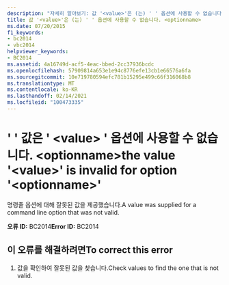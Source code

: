 ```yaml
---
description: "자세히 알아보기: 값 '<value>'은 (는) ' ' 옵션에 사용할 수 없습니다. <optionname>"
title: 값 '<value>'은 (는) ' ' 옵션에 사용할 수 없습니다. <optionname>
ms.date: 07/20/2015
f1_keywords:
- bc2014
- vbc2014
helpviewer_keywords:
- BC2014
ms.assetid: 4a16749d-acf5-4eac-bbed-2cc37936bcdc
ms.openlocfilehash: 57909814a653e1e94c8776efe13cb1e66576a6fa
ms.sourcegitcommit: 10e719780594efc781b15295e499c66f316068b8
ms.translationtype: MT
ms.contentlocale: ko-KR
ms.lasthandoff: 02/14/2021
ms.locfileid: "100473335"
---
```

# <a name="the-value-value-is-invalid-for-option-optionname"></a><span data-ttu-id="c1590-105">' ' 값은 ' \<value> ' 옵션에 사용할 수 없습니다. \<optionname></span><span class="sxs-lookup"><span data-stu-id="c1590-105">the value '\<value>' is invalid for option '\<optionname>'</span></span>

<span data-ttu-id="c1590-106">명령줄 옵션에 대해 잘못된 값을 제공했습니다.</span><span class="sxs-lookup"><span data-stu-id="c1590-106">A value was supplied for a command line option that was not valid.</span></span>  
  
 <span data-ttu-id="c1590-107">**오류 ID:** BC2014</span><span class="sxs-lookup"><span data-stu-id="c1590-107">**Error ID:** BC2014</span></span>  
  
## <a name="to-correct-this-error"></a><span data-ttu-id="c1590-108">이 오류를 해결하려면</span><span class="sxs-lookup"><span data-stu-id="c1590-108">To correct this error</span></span>  
  
1. <span data-ttu-id="c1590-109">값을 확인하여 잘못된 값을 찾습니다.</span><span class="sxs-lookup"><span data-stu-id="c1590-109">Check values to find the one that is not valid.</span></span>

